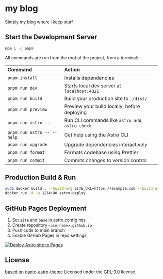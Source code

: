 # my blog

Simply my blog where i keep stuff

## Start the Development Server

```sh
npm i -g pnpm
```
All commands are run from the root of the project, from a terminal:

| Command                    | Action                                           |
| :------------------------- | :----------------------------------------------- |
| `pnpm install`             | Installs dependencies                            |
| `pnpm run dev`             | Starts local dev server at `localhost:4321`      |
| `pnpm run build`           | Build your production site to `./dist/`          |
| `pnpm run preview`         | Preview your build locally, before deploying     |
| `pnpm run astro ...`       | Run CLI commands like `astro add`, `astro check` |
| `pnpm run astro -- --help` | Get help using the Astro CLI                     |
| `pnpm run upgrade`         | Upgrade dependencies interactively               |
| `pnpm run format`          | Formats codebase using Prettier                  |
| `pnpm run commit`          | Commits changes to version control               |

## Production Build & Run

```sh
sudo docker build . --build-arg SITE_URL=https://example.com --build-arg DIRECTUS_URL=https://example.directus.com -t astro-deploy
docker run -d -p 1234:80 astro-deploy
```
## GitHub Pages Deployment
1. Set `site` and `base` in astro.config.mjs
2. Create repository `<username>.github.io`
3. Push code to main branch
4. Enable GitHub Pages in repo settings

[![Deploy Astro site to Pages](https://github.com/pnposch/blog/actions/workflows/astro.yml/badge.svg)](https://github.com/pnposch/blog/actions/workflows/astro.yml)

## License
[based on dante-astro-theme](https://github.com/JustGoodUI/dante-astro-theme)
Licensed under the [GPL-3.0](https://github.com/JustGoodUI/dante-astro-theme/blob/main/LICENSE) license.
